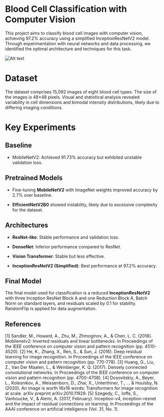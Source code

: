 # Blood Cell Classification with Computer Vision

This project aims to classify blood cell images with computer vision, achieving 97.2% accuracy using a simplified InceptionResNetV2 model. Through experimentation with neural networks and data processing, we identified the optimal architecture and techniques for this task.

![Alt text](images/images_example.png)

# Dataset

The dataset comprises 15,092 images of eight blood cell types. The size of the images is 48×48 pixels. Visual and statistical analysis revealed variability in cell dimensions and bimodal intensity distributions, likely due to differing imaging conditions.

# Key Experiments

## Baseline

- MobileNetV2: Achieved 91.73% accuracy but exhibited unstable validation loss.

## Pretrained Models

- Fine-tuning **MobileNetV2** with ImageNet weights improved accuracy by 2.7% over baseline.

- **EfficientNetV2B0** showed instability, likely due to excessive complexity for the dataset.

## Architectures

- **ResNet-like**: Stable performance and validation loss.

- **DenseNet**: Inferior performance compared to ResNet.

- **Vision Transformer**: Stable but less effective.

- **InceptionResNetV2 (Simplified)**: Best performance at 97.2% accuracy.

## Final Model

The final model used for classification is a reduced **InceptionResNetV2** with three Inception ResNet Block A and one Reduction Block A, Batch Norm on standard layers, and residuals scaled by 0.1 for stability. RandomFlip is applied for data augmentation.

## References
[1] Sandler, M., Howard, A., Zhu, M., Zhmoginov, A., & Chen, L. C. (2018). Mobilenetv2: Inverted residuals and linear bottlenecks. In Proceedings of the IEEE conference on computer vision and pattern recognition (pp. 4510-4520).
[2] He, K., Zhang, X., Ren, S., & Sun, J. (2016). Deep residual learning for image recognition. In Proceedings of the IEEE conference on computer vision and pattern recognition (pp. 770-778).
[3] Huang, G., Liu, Z., Van Der Maaten, L., & Weinberger, K. Q. (2017). Densely connected convolutional networks. In Proceedings of the IEEE conference on computer vision and pattern recognition (pp. 4700-4708).
[4] Dosovitskiy, A., Beyer, L., Kolesnikov, A., Weissenborn, D., Zhai, X., Unterthiner, T., ... & Houlsby, N. (2020). An image is worth 16x16 words: Transformers for image recognition at scale. arXiv preprint arXiv:2010.11929.
[5] Szegedy, C., Ioffe, S., Vanhoucke, V., & Alemi, A. (2017, February). Inception-v4, inception-resnet and the impact of residual connections on learning. In Proceedings of the AAAI conference on artificial intelligence (Vol. 31, No. 1).

